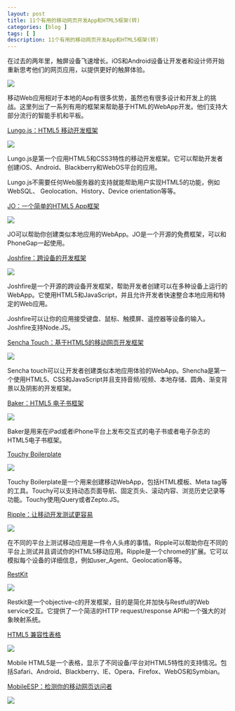 ```yaml
---
layout: post
title: 11个有用的移动网页开发App和HTML5框架(转)
categories: [blog ]
tags: [ ]
description: 11个有用的移动网页开发App和HTML5框架(转)
---
```


在过去的两年里，触屏设备飞速增长。iOS和Android设备让开发者和设计师开始重新思考他们的网页应用，以提供更好的触屏体验。

![](../img/uploads/2013/02/1.jpg)

移动Web应用相对于本地的App有很多优势，虽然也有很多设计和开发上的挑战。这里列出了一系列有用的框架来帮助基于HTML的WebApp开发。他们支持大部分流行的智能手机和平板。

[Lungo.js：HTML5 移动开发框架](http://www.lungojs.com/)

![](../img/uploads/2013/02/2.jpg)


Lungo.js是第一个应用HTML5和CSS3特性的移动开发框架。它可以帮助开发者创建iOS、Android、Blackberry和WebOS平台的应用。

Lungo.js不需要任何Web服务器的支持就能帮助用户实现HTML5的功能，例如WebSQL、 Geolocation、History、Device orientation等等。

[JO：一个简单的HTML5 App框架](http://www.joapp.com/)

![](../img/uploads/2013/02/3.jpg)


JO可以帮助你创建类似本地应用的WebApp。JO是一个开源的免费框架，可以和PhoneGap一起使用。

[Joshfire：跨设备的开发框架](http://framework.joshfire.com/)

![](../img/uploads/2013/02/4.jpg)


Joshfire是一个开源的跨设备开发框架，帮助开发者创建可以在多种设备上运行的WebApp。它使用HTML5和JavaScript，并且允许开发者快速整合本地应用和特定的Web应用。

Joshfire可以让你的应用接受键盘、鼠标、触摸屏、遥控器等设备的输入。Joshfire支持Node.JS。

[Sencha Touch：基于HTML5的移动网页开发框架](http://www.sencha.com/products/touch/)

![](../img/uploads/2013/02/5.jpg)


Sencha touch可以让开发者创建类似本地应用体验的WebApp。Shencha是第一个使用HTML5、CSS和JavaScript并且支持音频/视频、本地存储、圆角、渐变背景以及阴影的开发框架。

[Baker：HTML5 电子书框架](http://bakerframework.com/)

![](../img/uploads/2013/02/6.jpg)


Baker是用来在iPad或者iPhone平台上发布交互式的电子书或者电子杂志的HTML5电子书框架。

[Touchy Boilerplate](http://labs.doat.com/)

![](../img/uploads/2013/02/7.jpg)


Touchy Boilerplate是一个用来创建移动WebApp，包括HTML模板、Meta tag等的工具。Touchy可以支持动态页面导航、固定页头、滚动内容、浏览历史记录等功能。Touchy使用jQuery或者Zepto.JS。

[Ripple：让移动开发测试更容易](http://ripple.tinyhippos.com/)

![](../img/uploads/2013/02/8.jpg)


在不同的平台上测试移动应用是一件令人头疼的事情。Ripple可以帮助你在不同的平台上测试并且调试你的HTML5移动应用。Ripple是一个chrome的扩展。它可以模拟每个设备的详细信息，例如user_Agent、Geolocation等等。

[RestKit](http://restkit.org/)

![](../img/uploads/2013/02/9.jpg)


Restkit是一个objective-c的开发框架，目的是简化并加快与Restful的Web service交互。它提供了一个简洁的HTTP request/response API和一个强大的对象映射系统。

[HTML5 兼容性表格](http://mobilehtml5.org/)

![](../img/uploads/2013/02/10.jpg)


Mobile HTML5是一个表格，显示了不同设备/平台对HTML5特性的支持情况。包括Safari、Android、Blackberry、IE、Opera、Firefox、WebOS和Symbian。

[MobileESP：检测你的移动网页访问者](http://blog.mobileesp.com/)

![](../img/uploads/2013/02/11.jpg)


